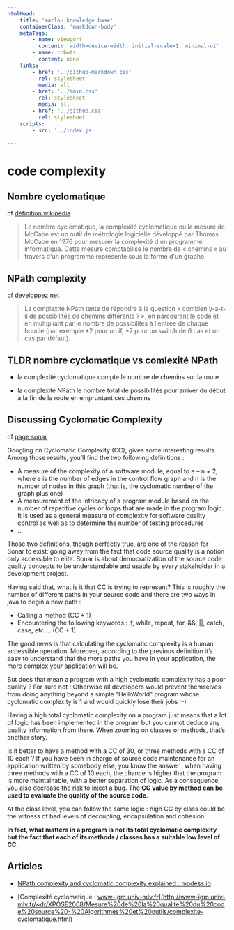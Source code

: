 ```yaml
---
htmlHead:
    title: 'marlou knowledge base' 
    containerClass: 'markdown-body'
    metaTags:
        - name: viewport
          content: 'width=device-width, initial-scale=1, minimal-ui'
        - name: robots
          content: none
    links:
        - href: '../github-markdown.css'
          rel: stylesheet
          media: all
        - href: '../main.css'
          rel: stylesheet
          media: all
        - href: '../github.css'
          rel: stylesheet
    scripts:
        - src: '../index.js'

---
```


# code complexity

## Nombre cyclomatique

cf [définition wikipedia](https://fr.wikipedia.org/wiki/Nombre_cyclomatique)

> Le nombre cyclomatique, la complexité cyclomatique ou la mesure de McCabe est un outil de métrologie logicielle développé par Thomas McCabe en 1976 pour mesurer la complexité d'un programme informatique. Cette mesure comptabilise le nombre de « chemins » au travers d'un programme représenté sous la forme d'un graphe.

## NPath complexity

cf [developpez.net](http://www.developpez.net/forums/d961599/general-developpement/alm/usine-logicielle/qualimetrie/npath-complexity/#post7472939)

> La complexité NPath tente de répondre à la question « combien y-a-t-il de possibilités de chemins différents ? », en parcourant le code et en multipliant par le nombre de possibilités à l'entrée de chaque boucle (par exemple *2 pour un if, *7 pour un switch de 6 cas et un cas par défaut).

## TLDR nombre cyclomatique vs comlexité NPath

- la complexité cyclomatique compte le nombre de chemins sur la route

- la complexité NPath le nombre total de possibilités pour arriver du début à la fin de la route en empruntant ces chemins

## Discussing Cyclomatic Complexity

cf [page sonar](http://www.sonarqube.org/discussing-cyclomatic-complexity/)

Googling on Cyclomatic Complexity (CC), gives some interesting results… Among those results, you’ll find the two following definitions :

- A measure of the complexity of a software module, equal to e – n + 2, where e is the number of edges in the control flow graph and n is the number of nodes in this graph (that is, the cyclomatic number of the graph plus one)
- A measurement of the intricacy of a program module based on the number of repetitive cycles or loops that are made in the program logic. It is used as a general measure of complexity for software quality control as well as to determine the number of testing procedures
- …

Those two definitions, though perfectly true, are one of the reason for Sonar to exist: going away from the fact that code source quality is a notion only accessible to elite. Sonar is about democratization of the source code quality concepts to be understandable and usable by every stakeholder in a development project.

Having said that, what is it that CC is trying to represent? This is roughly the number of different paths in your source code and there are two ways in java to begin a new path : 

- Calling a method (CC + 1)
- Encountering the following keywords : if, while, repeat, for, &&, ||, catch, case, etc … (CC + 1)

The good news is that calculating the cyclomatic complexity is a human accessible operation. Moreover, according to the previous definition it’s easy to understand that the more paths you have in your application, the more complex your application will be.

But does that mean a program with a high cyclomatic complexity has a poor quality ? For sure not ! Otherwise all developers would prevent themselves from doing anything beyond a simple “HelloWorld” program whose cyclomatic complexity is 1 and would quickly lose their jobs :-)

Having a high total cyclomatic complexity on a program just means that a lot of logic has been implemented in the program but you cannot deduce any quality information from there. When zooming on classes or methods, that’s another story.

Is it better to have a method with a CC of 30, or three methods with a CC of 10 each ? If you have been in charge of source code maintenance for an application written by somebody else, you know the answer : when having three methods with a CC of 10 each, the chance is higher that the program is more maintainable, with a better separation of logic. As a consequence, you also decrease the risk to inject a bug. The **CC value by method can be used to evaluate the quality of the source code**.

At the class level, you can follow the same logic : high CC by class could be the witness of bad levels of decoupling, encapsulation and cohesion.

**In fact, what matters in a program is not its total cyclomatic complexity but the fact that each of its methods / classes has a suitable low level of CC**.

## Articles

- [NPath complexity and cyclomatic complexity explained : modess.io](https://modess.io/npath-complexity-cyclomatic-complexity-explained/)

- [Complexité cyclomatique : www-igm.univ-mlv.fr](http://www-igm.univ-mlv.fr/~dr/XPOSE2008/Mesure%20de%20la%20qualite%20du%20code%20source%20-%20Algorithmes%20et%20outils/complexite-cyclomatique.html)
